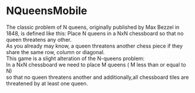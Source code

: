# NQueensMobile
The classic problem of N queens, originally published by Max Bezzel in 1848, is defined like this:
Place N queens in a NxN chessboard so that no queen threatens any other.<br/>
As you already may know, a queen threatens another chess piece if they share the same row, column or diagonal.<br/>
This game is a slight alteration of the N-queens problem:<br/>
In a NxN chessboard we need to place M queens ( M less than or equal to N)<br/>
so that no queen threatens another and additionally,all chessboard tiles are threatened by at least one queen.
